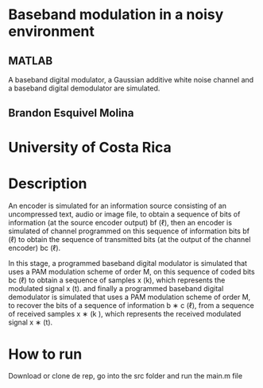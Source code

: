 # Baseband modulation in a noisy environment
## MATLAB
A baseband digital modulator, a Gaussian additive white noise channel and a baseband digital demodulator are simulated.

## Brandon Esquivel Molina
# University of Costa Rica

# Description 
An encoder is simulated for an information source consisting of an uncompressed text, audio or image file, to obtain a sequence of bits of information (at the source encoder output) bf (ℓ), then an encoder is simulated of channel programmed on this sequence of information bits bf (ℓ) to obtain the sequence of transmitted bits (at the output of the channel encoder) bc (ℓ).

In this stage, a programmed baseband digital modulator is simulated that uses a PAM modulation scheme of order M, on this sequence of coded bits bc (ℓ) to obtain a sequence of samples x (k), which represents the modulated signal x (t). and finally a programmed baseband digital demodulator is simulated that uses a PAM modulation scheme of order M, to recover the bits of a sequence of information b ∗ c (ℓ), from a sequence of received samples x ∗ (k ), which represents the received modulated signal x ∗ (t).

# How to run

Download or clone de rep, go into the src folder and run the main.m file

